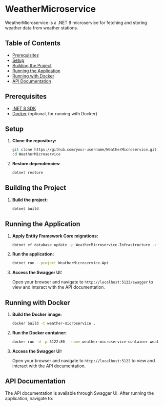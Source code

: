 # WeatherMicroservice

WeatherMicroservice is a .NET 8 microservice for fetching and storing weather data from weather stations.

## Table of Contents

- [Prerequisites](#prerequisites)
- [Setup](#setup)
- [Building the Project](#building-the-project)
- [Running the Application](#running-the-application)
- [Running with Docker](#running-with-docker)
- [API Documentation](#api-documentation)

## Prerequisites

- [.NET 8 SDK](https://dotnet.microsoft.com/download/dotnet/8.0)
- [Docker](https://www.docker.com/get-started) (optional, for running with Docker)

## Setup

1. **Clone the repository:**

    ```sh
    git clone https://github.com/your-username/WeatherMicroservice.git
    cd WeatherMicroservice
    ```

2. **Restore dependencies:**

    ```sh
    dotnet restore
    ```

## Building the Project

1. **Build the project:**

    ```sh
    dotnet build
    ```

## Running the Application

1. **Apply Entity Framework Core migrations:**

    ```sh
    dotnet ef database update -p WeatherMicroservice.Infrastructure -s WeatherMicroservice.Api
    ```

2. **Run the application:**

    ```sh
    dotnet run --project WeatherMicroservice.Api
    ```

3. **Access the Swagger UI:**

    Open your browser and navigate to `http://localhost:5122/swagger` to view and interact with the API documentation.

## Running with Docker

1. **Build the Docker image:**

    ```sh
    docker build -t weather-microservice .
    ```

2. **Run the Docker container:**

    ```sh
    docker run -d -p 5122:80 --name weather-microservice-container weather-microservice
    ```

3. **Access the Swagger UI:**

    Open your browser and navigate to `http://localhost:5122` to view and interact with the API documentation.

## API Documentation

The API documentation is available through Swagger UI. After running the application, navigate to:

